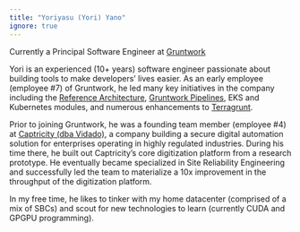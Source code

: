 ```yaml
---
title: "Yoriyasu (Yori) Yano"
ignore: true
---
```


<p class="worktitle">Currently a Principal Software Engineer at <a href="https://gruntwork.io">Gruntwork</a></p>

Yori is an experienced (10+ years) software engineer passionate about building tools to make developers’ lives easier. As
an early employee (employee #7) of Gruntwork, he led many key initiatives in the company including the [Reference
Architecture](https://gruntwork.io/reference-architecture/), [Gruntwork Pipelines](https://gruntwork.io/pipelines/), EKS
and Kubernetes modules, and numerous enhancements to [Terragrunt](https://terragrunt.gruntwork.io).

Prior to joining Gruntwork, he was a founding team member (employee #4) at [Captricity (dba Vidado)](https://vidado.ai/),
a company building a secure digital automation solution for enterprises operating in highly regulated industries. During
his time there, he built out Captricity’s core digitization platform from a research prototype. He eventually became
specialized in Site Reliability Engineering and successfully led the team to materialize a 10x improvement in the
throughput of the digitization platform.

In my free time, he likes to tinker with my home datacenter (comprised of a mix of SBCs) and scout for new technologies
to learn (currently CUDA and GPGPU programming).
